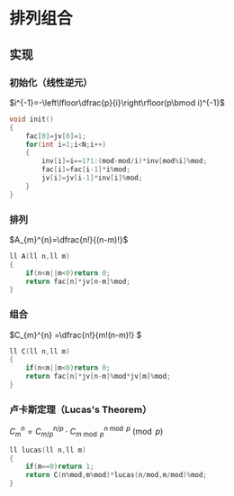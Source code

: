 # 排列组合

## 实现

### 初始化（线性逆元）

$i^{-1}=-\left\lfloor\dfrac{p}{i}\right\rfloor(p\bmod i)^{-1}$

```c++
void init()
{
	fac[0]=jv[0]=1;
	for(int i=1;i<N;i++)
	{
		inv[i]=i==1?1:(mod-mod/i)*inv[mod%i]%mod;
		fac[i]=fac[i-1]*i%mod;
		jv[i]=jv[i-1]*inv[i]%mod;
	}
}
```

### 排列

$A_{m}^{n}=\dfrac{n!}{(n-m)!}$

```c++
ll A(ll n,ll m)
{
	if(n<m||m<0)return 0;
	return fac[n]*jv[n-m]%mod;
}
```

### 组合

$C_{m}^{n} =\dfrac{n!}{m!(n-m)!} $

```c++
ll C(ll n,ll m)
{
	if(n<m||m<0)return 0;
	return fac[n]*jv[n-m]%mod*jv[m]%mod;
}
```

### 卢卡斯定理（Lucas's Theorem）

$C_{m}^{n}=C_{m/ p}^{n/ p}\cdot C_{m\bmod p}^{n\bmod p}\pmod p$

```c++
ll lucas(ll n,ll m)
{
	if(m==0)return 1;
	return C(n%mod,m%mod)*lucas(n/mod,m/mod)%mod;
}
```

